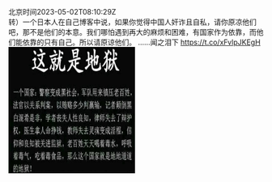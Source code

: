 北京时间2023-05-02T08:10:29Z<br>转）一个日本人在自己博客中说，如果你觉得中国人奸诈且自私，请你原凉他们吧，那不是他们的本意。我们哪怕遇到再大的麻烦和困难，有国家作为依靠，而他们能依靠的只有自己。所以请原谅他们。
……闻之泪下 https://t.co/xFvlpJKEgH<br><img src='/temp/2023/1653190183678889984_0.jpg' width='250' height='250'><br>